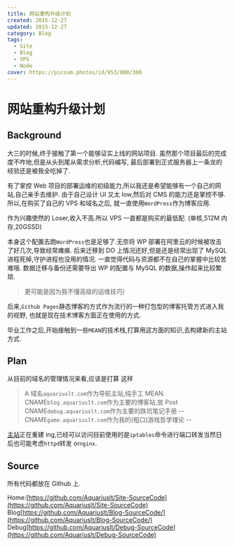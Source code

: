 ```yaml
---
title: 网站重构升级计划
created: 2015-12-27
updated: 2015-12-27
category: Blog
tags:
  - Site
  - Blog
  - VPS
  - Node
cover: https://picsum.photos/id/953/800/300
---
```


# 网站重构升级计划

## Background

大三的时候,终于接触了第一个能够证实上线的网站项目. 虽然那个项目最后的完成度不咋地,但是从头到尾从需求分析,代码编写, 最后部署到正式服务器上一条龙的经验还是被我全吃掉了.

有了掌控 Web 项目的部署运维的初级能力,所以我还是希望能够有一个自己的网站,自己亲手去维护. 由于自己设计 UI 又太 low,然后对 CMS 的能力还是掌控不够. 所以,在购买了自己的 VPS 和域名之后, 就一直使用`WordPress`作为博客应用.

作为兴趣使然的 Loser,收入不高.所以 VPS 一直都是购买的最低配. (单核,512M 内存,20GSSD)

本身这个配置去跑`WordPress`也是足够了.无奈将 WP 部署在阿里云的时候被攻击了好几次,导致经常瘫痪. 后来迁移到 DO 上情况还好,但是还是经常出现了 MySQL 进程死掉,守护进程也没用的情况. 一直觉得代码与资源都不在自己的掌握中比较苦难哦. 数据迁移与备份还需要导出 WP 的配置与 MySQL 的数据,操作起来比较繁琐.

> 更可能是因为我不懂高级的运维技巧)

后来,`Github Pages`静态博客的方式作为流行的一种打包型的博客托管方式进入我的视野, 也就是现在技术博客方面正在使用的方式.

毕业工作之后,开始接触到一些`MEAN`的技术栈,打算用这方面的知识,去构建新的主站方式.

## Plan

从目前的域名的管理情况来看,应该是打算 这样

> A 域名`aquariuslt.com`作为导航主站,纯手工 MEAN. CNAME`blog.aquariuslt.com`作为主要的博客站,放 Post CNAME`debug.aquariuslt.com`作为主要的跌坑笔记手册 -- CNAME`game.aquariuslt.com`作为我的(粗口)游戏哲学理论 --

[主站](https://aquariuslt.com)正在重建 ing,已经可以访问目前使用的是`iptables`命令进行端口转发当然日后也可能考虑`httpd`转发 or`nginx`.

## Source

所有代码都放在 Github 上.

Home:[https://github.com/Aquariuslt/Site-SourceCode](https://github.com/Aquariuslt/Site-SourceCode) Blog[https://github.com/Aquariuslt/Blog-SourceCode/](https://github.com/Aquariuslt/Blog-SourceCode/) Debug[https://github.com/Aquariuslt/Debug-SourceCode](https://github.com/Aquariuslt/Debug-SourceCode)
